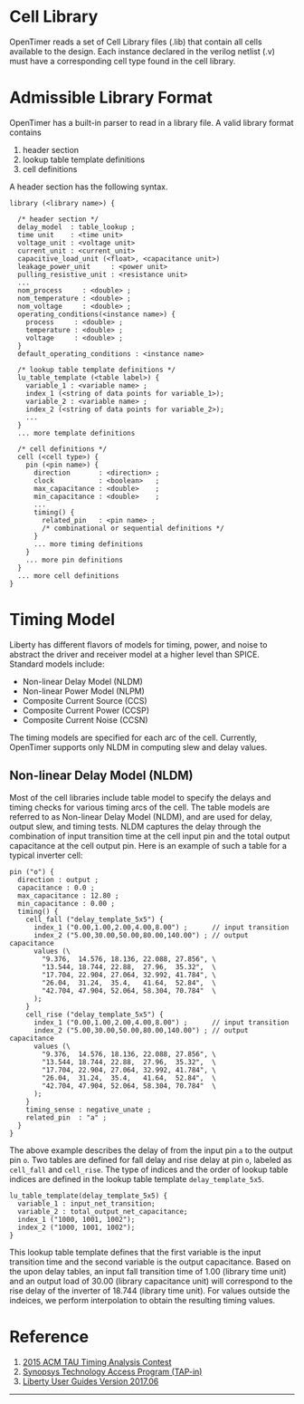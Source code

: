 # Cell Library

OpenTimer reads a set of Cell Library files (.lib)
that contain all cells available to the design.
Each instance declared in the verilog netlist (.v) must have 
a corresponding cell type found in the cell library.

# Admissible Library Format

OpenTimer has a built-in parser to read in a library file.
A valid library format contains 
1. header section
2. lookup table template definitions
3. cell definitions

A header section has the following syntax.

```text
library (<library name>) {
  
  /* header section */
  delay_model  : table_lookup ;
  time unit    : <time unit>
  voltage_unit : <voltage unit>
  current_unit : <current_unit>
  capacitive_load_unit (<float>, <capacitance unit>)
  leakage_power_unit     : <power unit>  
  pulling_resistive_unit : <resistance unit>
  ...
  nom_process     : <double> ;
  nom_temperature : <double> ;
  nom_voltage     : <double> ;
  operating_conditions(<instance name>) {
    process     : <double> ;
    temperature : <double> ;
    voltage     : <double> ;
  }
  default_operating_conditions : <instance name>

  /* lookup table template definitions */
  lu_table_template (<table label>) {
    variable_1 : <variable name> ;
    index_1 (<string of data points for variable_1>);
    variable_2 : <variable name> ;
    index_2 (<string of data points for variable_2>);
    ...
  }
  ... more template definitions

  /* cell definitions */
  cell (<cell type>) {
    pin (<pin name>) {
      direction       : <direction> ;
      clock           : <boolean>   ;
      max_capacitance : <double>    ;
      min_capacitance : <double>    ;
      ...
      timing() {
        related_pin   : <pin name> ;
        /* combinational or sequential definitions */
      }
      ... more timing definitions
    }
    ... more pin definitions
  }
  ... more cell definitions
}
```

# Timing Model

Liberty has different flavors of models for timing, power, and noise
to abstract the driver and receiver model at a higher level than SPICE.
Standard models include:

+ Non-linear Delay Model (NLDM)
+ Non-linear Power Model (NLPM)
+ Composite Current Source (CCS)
+ Composite Current Power (CCSP)
+ Composite Current Noise (CCSN)

The timing models are specified for each arc of the cell.
Currently, OpenTimer supports only NLDM in computing slew and delay values.

## Non-linear Delay Model (NLDM)

Most of the cell libraries include table model to specify the delays and timing checks
for various timing arcs of the cell.
The table models are referred to as Non-linear Delay Model (NLDM),
and are used for delay, output slew, and timing tests.
NLDM captures the delay through the combination of input transition time at the cell input pin
and the total output capacitance at the cell output pin.
Here is an example of such a table for a typical inverter cell:

```text
pin ("o") {
  direction : output ;
  capacitance : 0.0 ;
  max_capacitance : 12.80 ;
  min_capacitance : 0.00 ;
  timing() {
    cell_fall ("delay_template_5x5") {
      index_1 ("0.00,1.00,2.00,4.00,8.00") ;      // input transition
      index_2 ("5.00,30.00,50.00,80.00,140.00") ; // output capacitance
      values (\
        "9.376,  14.576, 18.136, 22.088, 27.856", \
        "13.544, 18.744, 22.88,  27.96,  35.32",  \
        "17.704, 22.904, 27.064, 32.992, 41.784", \
        "26.04,  31.24,  35.4,   41.64,  52.84",  \
        "42.704, 47.904, 52.064, 58.304, 70.784"  \
      );
    }
    cell_rise ("delay_template_5x5") {
      index_1 ("0.00,1.00,2.00,4.00,8.00") ;      // input transition
      index_2 ("5.00,30.00,50.00,80.00,140.00") ; // output capacitance
      values (\
        "9.376,  14.576, 18.136, 22.088, 27.856", \
        "13.544, 18.744, 22.88,  27.96,  35.32",  \
        "17.704, 22.904, 27.064, 32.992, 41.784", \
        "26.04,  31.24,  35.4,   41.64,  52.84",  \
        "42.704, 47.904, 52.064, 58.304, 70.784"  \
      );
    }
    timing_sense : negative_unate ;
    related_pin  : "a" ;
  }
}
```

The above example describes the delay of from the input pin `a` to the output pin `o`.
Two tables are defined for fall delay and rise delay at pin `o`,
labeled as `cell_fall` and `cell_rise`.
The type of indices and the order of lookup table indices are defined in the 
lookup table template `delay_template_5x5`.

```text
lu_table_template(delay_template_5x5) {
  variable_1 : input_net_transition;
  variable_2 : total_output_net_capacitance;
  index_1 ("1000, 1001, 1002");
  index_2 ("1000, 1001, 1002");
}
```

This lookup table template defines that the first variable is the input transition time
and the second variable is the output capacitance.
Based on the upon delay tables, an input fall transition time of 1.00 (library time unit)
and an output load of 30.00 (library capacitance unit) will correspond to the rise delay
of the inverter of 18.744 (library time unit).
For values outside the indeices, we perform interpolation to obtain the resulting timing values.

# Reference

1. [2015 ACM TAU Timing Analysis Contest][TAU15]
2. [Synopsys Technology Access Program (TAP-in)][Synopsys TAP-in]
3. [Liberty User Guides Version 2017.06][Liberty User Guide]

* * *

[Synopsys TAP-in]: https://www.synopsys.com/community/interoperability-programs/tap-in.html
[SDC-Basics]:      http://www.vlsi-expert.com/2011/02/synopsys-design-constraints-sdc-basics.html
[TAU15]:           https://sites.google.com/site/taucontest2015/
[Liberty User Guide]: reference/Liberty_User_Guide_2017_06.pdf

